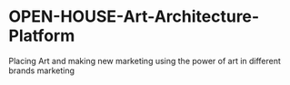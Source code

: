 # OPEN-HOUSE-Art-Architecture-Platform
Placing Art and making new marketing using the power of art in different brands marketing
